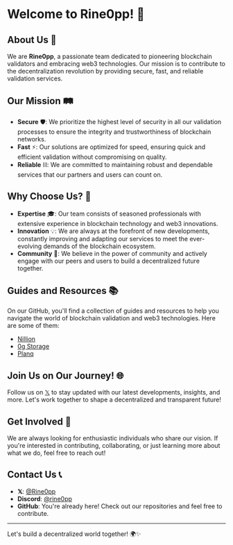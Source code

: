 # Welcome to Rine0pp! 🚀

## About Us 🌟

We are **Rine0pp**, a passionate team dedicated to pioneering blockchain validators and embracing web3 technologies. Our mission is to contribute to the decentralization revolution by providing secure, fast, and reliable validation services.

## Our Mission 🛤️

- **Secure** 🛡️: We prioritize the highest level of security in all our validation processes to ensure the integrity and trustworthiness of blockchain networks.
- **Fast** ⚡: Our solutions are optimized for speed, ensuring quick and efficient validation without compromising on quality.
- **Reliable** ⛓️: We are committed to maintaining robust and dependable services that our partners and users can count on.

## Why Choose Us? 🤔

- **Expertise** 🎓: Our team consists of seasoned professionals with extensive experience in blockchain technology and web3 innovations.
- **Innovation** 💡: We are always at the forefront of new developments, constantly improving and adapting our services to meet the ever-evolving demands of the blockchain ecosystem.
- **Community** 🤝: We believe in the power of community and actively engage with our peers and users to build a decentralized future together.

## Guides and Resources 📚

On our GitHub, you'll find a collection of guides and resources to help you navigate the world of blockchain validation and web3 technologies.
Here are some of them:
* [Nillion](https://github.com/Rine0pp/guides/tree/main/nillion-guide)
* [0g Storage](https://github.com/Rine0pp/guides/tree/main/0g-storage-guide)
* [Planq](https://github.com/Rine0pp/guides/tree/main/planq-guide)

## Join Us on Our Journey! 🌐

Follow us on [𝕏](https://x.com/Rine0pp) to stay updated with our latest developments, insights, and more. Let's work together to shape a decentralized and transparent future!

## Get Involved 💪

We are always looking for enthusiastic individuals who share our vision. If you're interested in contributing, collaborating, or just learning more about what we do, feel free to reach out!

## Contact Us 📞

- **𝕏**: [@Rine0pp](https://x.com/Rine0pp)
- **Discord**: [@rine0pp](https://discord.com/users/846931705415073822)
- **GitHub**: You're already here! Check out our repositories and feel free to contribute.

---

Let's build a decentralized world together! 🌍✨

